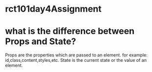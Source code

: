 # rct101day4Assignment

# what is the difference between Props and State? 
Props are the properties which are passed to an element. for example: id,class,content,styles,etc.
State is the current state or the value of an element.

